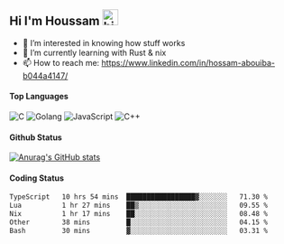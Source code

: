 ## Hi I'm Houssam <img src="https://user-images.githubusercontent.com/1303154/88677602-1635ba80-d120-11ea-84d8-d263ba5fc3c0.gif" width="28px" alt="hi">

- 👀 I’m interested in knowing how stuff works
- 🔭 I’m currently learning with Rust & nix
- 📫 How to reach me: https://www.linkedin.com/in/hossam-abouiba-b044a4147/

#### Top Languages

![C](https://img.shields.io/badge/c-%2300599C.svg?style=for-the-badge&logo=c&logoColor=white)
![Golang](https://img.shields.io/badge/go-blue?style=for-the-badge&logo=Goland)
![JavaScript](https://img.shields.io/badge/javascript-%23323330.svg?style=for-the-badge&logo=javascript&logoColor=%23F7DF1E)
![C++](https://img.shields.io/badge/C%2B%2B-blue?style=for-the-badge&logo=C%2B%2B)


#### Github Status
[![Anurag's GitHub stats](https://github-readme-stats.vercel.app/api?username=0xhoussam&theme=tokyonight)](https://github.com/anuraghazra/github-readme-stats)

#### Coding Status
<!--START_SECTION:waka-->

```txt
TypeScript   10 hrs 54 mins  █████████████████▓░░░░░░░   71.30 %
Lua          1 hr 27 mins    ██▒░░░░░░░░░░░░░░░░░░░░░░   09.55 %
Nix          1 hr 17 mins    ██░░░░░░░░░░░░░░░░░░░░░░░   08.48 %
Other        38 mins         █░░░░░░░░░░░░░░░░░░░░░░░░   04.15 %
Bash         30 mins         ▓░░░░░░░░░░░░░░░░░░░░░░░░   03.31 %
```

<!--END_SECTION:waka-->
